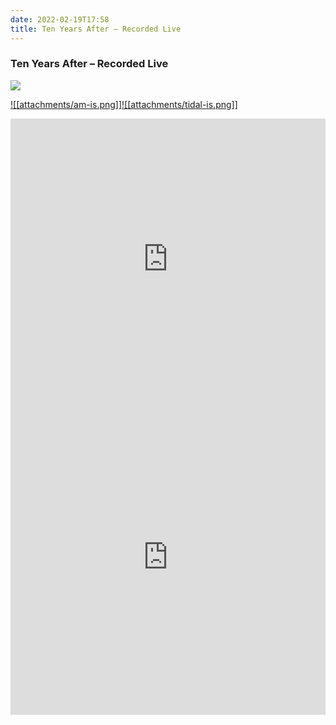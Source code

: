 ```yaml
---
date: 2022-02-19T17:58
title: Ten Years After – Recorded Live
---
```

### Ten Years After – Recorded Live
[![](https://i.discogs.com/BqTDWghaBdw-_pj4UKiwb6JU1o1RgddZl8-_BIcFkoE/rs:fit/g:sm/q:90/h:600/w:600/czM6Ly9kaXNjb2dz/LWltYWdlcy9SLTQy/MDA1OTEtMTQ4ODc0/NzUyNy02ODIzLmpw/ZWc.jpeg)][1] 

[1]: https://www.discogs.com/release/4200591
[2]: https://music.apple.com/us/album/1143419994
[3]: https://listen.tidal.com/album/64039522

[![[attachments/am-is.png]]][2][![[attachments/tidal-is.png]]][3]

<iframe allow="autoplay *; encrypted-media *; fullscreen *" frameborder="0" height="450" style="width:100%;max-width:660px;overflow:hidden;background:transparent;" sandbox="allow-forms allow-popups allow-same-origin allow-scripts allow-storage-access-by-user-activation allow-top-navigation-by-user-activation" src="https://embed.music.apple.com/us/album/turn-blue/1143419994"></iframe>
<div style="position: relative; padding-bottom: 100%; height: 0; overflow: hidden; max-width: 100%;"><iframe src="https://embed.tidal.com/albums/64039522?layout=gridify" frameborder= "0" allowfullscreen style="position: absolute; top: 0; left: 0; width: 100%; height: 1px; min-height: 100%; margin: 0 auto;"></iframe></div>